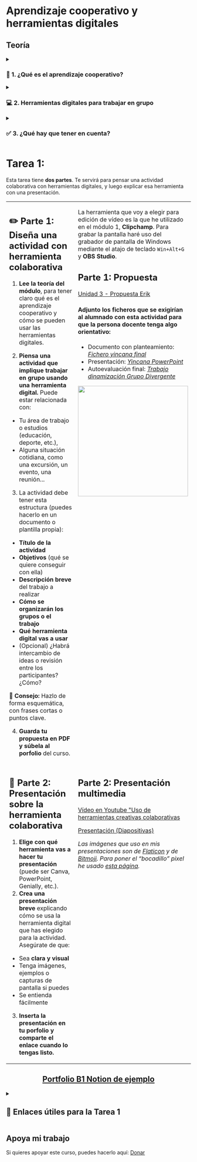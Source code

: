 # Aprendizaje cooperativo y herramientas digitales

## Teoría
<details><summary><h3>🤝 1. ¿Qué es el aprendizaje cooperativo?</h3></summary>
El aprendizaje cooperativo es una forma de aprender en la que las personas trabajan juntas. En lugar de estudiar cada persona por su cuenta, se colabora con otras para alcanzar un objetivo común. Cada persona aporta algo y también aprende del resto.

Este tipo de aprendizaje ayuda a desarrollar habilidades como:

* Hablar y escuchar con respeto.
* Aprender a tomar decisiones en grupo.
* Aportar ideas y resolver problemas.
* Convivir mejor, con empatía y respeto hacia los demás.

El trabajo en equipo también ayuda a que el aprendizaje sea más activo y participativo.
</details>
<details><summary><h3>💻 2. Herramientas digitales para trabajar en grupo</h3></summary>
Hoy en día, se pueden usar muchas herramientas digitales que permiten trabajar en equipo aunque cada persona esté en un lugar diferente. Estas herramientas permiten, por ejemplo:

* Compartir materiales: como documentos, vídeos, imágenes o enlaces.
* Crear cosas juntas: como presentaciones, hojas de cálculo o mapas mentales.
* Escribir entre varias personas a la vez en un mismo documento.
* Comentar lo que otra persona ha hecho, para dar ideas o mejorar.
* Hablar por chat o hacer videollamadas.
* Hacer encuestas o foros para recoger opiniones.

Gracias a estas herramientas, podemos aprender juntos sin necesidad de estar físicamente en el mismo sitio.
</details>
<details><summary><h3>✅ 3. ¿Qué hay que tener en cuenta?</h3></summary>
Trabajar en grupo es muy positivo, pero también puede ser difícil si no hay organización. Algunas personas aprenden más rápido y otras más despacio, y eso puede generar confusión o malentendidos.

Para evitar problemas, es útil:

* Acordar metas y normas del grupo desde el principio.
* Hacer grupos equilibrados (por ejemplo, mezclando niveles).
* Hablar con claridad y escuchar a todas las personas.
* Crear espacios para compartir ideas y debatir.
* Revisar entre todas las personas cómo va el trabajo.

También se puede usar la autoevaluación para ver cómo va cada persona y qué se puede mejorar en el trabajo en grupo.
</details>

# Tarea 1:
Esta tarea tiene **dos partes**. Te servirá para pensar una actividad colaborativa con herramientas digitales, y luego explicar esa herramienta con una presentación.

<table width="100%" cellspacing="10">
  <tr>
    <td valign="top" width="50%">

## ✏️ Parte 1: Diseña una actividad con herramienta colaborativa  
1. **Lee la teoría del módulo**, para tener claro qué es el aprendizaje cooperativo y cómo se pueden usar las herramientas digitales.

2. **Piensa una actividad que implique trabajar en grupo usando una herramienta digital.**
Puede estar relacionada con:  

- Tu área de trabajo o estudios (educación, deporte, etc.),  
- Alguna situación cotidiana, como una excursión, un evento, una reunión...  

3. La actividad debe tener esta estructura (puedes hacerlo en un documento o plantilla propia):  
- **Título de la actividad**
- **Objetivos** (qué se quiere conseguir con ella)  
- **Descripción breve** del trabajo a realizar  
- **Cómo se organizarán los grupos o el trabajo**
- **Qué herramienta digital vas a usar** 
- (Opcional) ¿Habrá intercambio de ideas o revisión entre los participantes? ¿Cómo?  

📌 **Consejo:** Hazlo de forma esquemática, con frases cortas o puntos clave.  

4. **Guarda tu propuesta en PDF y súbela al porfolio** del curso.

</td>
    <td valign="top" width="50%">

La herramienta que voy a elegir para edición de vídeo es la que he utilizado en el módulo 1, **Clipchamp**. Para grabar la pantalla haré uso del grabador de pantalla de Windows mediante el atajo de teclado `Win+Alt+G` y **OBS Studio**.

## Parte 1: Propuesta  
[Unidad 3 - Propuesta Erik](https://drive.google.com/file/d/1pAZ5YyI-7zBzEX7gXNBokx3roUoXDscu/view?usp=sharing)

#### Adjunto los ficheros que se exigirían al alumnado con esta actividad para que la persona docente tenga algo orientativo:  

- Documento con planteamiento: [*Fichero yincana final*](https://drive.google.com/file/d/1NkLfNWeboePYCLcIFVFTHfdVQ_VVQc0V/view?usp=sharing)
- Presentación: [*Yincana PowerPoint*](https://drive.google.com/file/d/12xd6fLVD2SUI2Ib6jeqV5pMT39lR0-3k/view?usp=sharing)
- Autoevaluación final: [*Trabajo dinamización Grupo Divergente*](https://drive.google.com/file/d/1DNPlksUdfeTGJri3vNdgHhvUD4vesPtz/view?usp=sharing)

<p align="center"><img src="https://www.exqueezeer.com/wp-content/uploads/2024/03/Group-85.svg" width=300px/></p>
</td>
  </tr>
  <tr>
    <td valign="top" width="50%">

## 🎥 Parte 2: Presentación sobre la herramienta colaborativa
1. **Elige con qué herramienta vas a hacer tu presentación** (puede ser Canva, PowerPoint, Genially, etc.).
2. **Crea una presentación breve** explicando cómo se usa la herramienta digital que has elegido para la actividad.  
Asegúrate de que:  
- Sea **clara y visual**
- Tenga imágenes, ejemplos o capturas de pantalla si puedes  
- Se entienda fácilmente  
3. **Inserta la presentación en tu porfolio y comparte el enlace cuando lo tengas listo.**
</td>
    <td valign="top" width="50%">

## Parte 2: Presentación multimedia 
[Vídeo en Youtube "Uso de herramientas creativas colaborativas](https://youtu.be/uhUgcOWgg-I)


[Presentación (Diapositivas)](https://drive.google.com/file/d/1hRU_8tz1fcMEMWFKYw52NqmWpYPd0E-Q/view?usp=sharing)

*Las imágenes que uso en mis presentaciones son de [Flaticon](https://www.flaticon.es/) y de [Bitmoji](https://www.bitmoji.com/stickers/). Para poner el “bocadillo” pixel he usado [esta página](https://pixelspeechbubble.com/).*  

</td>
  </tr>
</table>


<h2 align="center"><a href="https://eriksenwolf.notion.site/Competencias-Digitales-B1-Eduki-Digitalak-1d04e3ab08e380b38a9be644907de330">Portfolio B1 Notion de ejemplo</a></h2>

<details><summary><h2>🔗 Enlaces útiles para la Tarea 1</h2></summary>
🛠️ Herramientas digitales colaborativas

* [Google Documentos](https://docs.google.com/): para crear textos de forma compartida.
* [Google Hojas de cálculo](https://docs.google.com/spreadsheets): para crear tablas y cálculos en equipo.
* [Google Presentaciones](https://sites.google.com/): para diseñar presentaciones de forma colaborativa.
* [Google Sites](https://sites.google.com/): para crear sitios web sencillos en grupo.
* [Google Jamboard](https://jamboard.google.com/): pizarra digital colaborativa (aunque está en proceso de cierre, aún puede usarse en algunos centros).
* [Google Meet](https://meet.google.com/): videollamadas y reuniones virtuales.
* [Google Chat](https://mail.google.com/chat): mensajería instantánea dentro del entorno de Google.

🧰 Otras herramientas colaborativas

* [Notion](https://www.notion.so/): para organizar ideas, tareas y crear contenido colaborativo.
* [Padlet](https://padlet.com/): muro digital para compartir ideas, documentos o imágenes.
* [Miro](https://miro.com/es/): pizarra online con muchas opciones para trabajar en equipo.
* [Canva](https://www.canva.com/): diseño gráfico colaborativo, también permite hacer presentaciones o infografías en grupo.
* [Genially](https://www.genial.ly/): para crear presentaciones, infografías o contenidos interactivos en equipo.
* [Prezi](https://prezi.com/): alternativa a PowerPoint para presentaciones más dinámicas.
* [Trello](https://trello.com/): tablero para organizar tareas y trabajo por equipos.

🎞️ Edición de vídeo (para la parte multimedia)

* [Clipchamp](https://clipchamp.com/): editor de vídeo gratuito y fácil de usar.
* [CapCut](https://www.capcut.com/es-es/): editor de vídeo online con muchas plantillas.
* Canva Video: editor de vídeo dentro de Canva, muy intuitivo.
</details>

## Apoya mi trabajo
Si quieres apoyar este curso, puedes hacerlo aquí: [Donar](https://paypal.me/eriksenwolf?locale.x=es_ES&country.x=ES)
